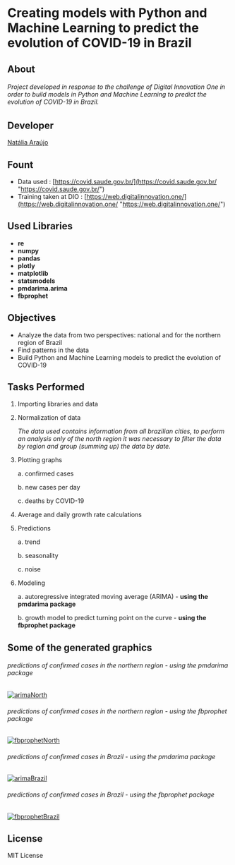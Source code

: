 # Creating models with Python and Machine Learning to predict the evolution of COVID-19 in Brazil

## About

###### Project developed in response to the challenge of Digital Innovation One in order to build models in Python and Machine Learning to predict the evolution of COVID-19 in Brazil.

## Developer

[Natália Araújo](https://www.linkedin.com/in/nat%C3%A1lia-freitas-ara%C3%BAjo-25a00b140/ "Natália Araújo")

## Fount

- Data used : [https://covid.saude.gov.br/](https://covid.saude.gov.br/ "https://covid.saude.gov.br/")
- Training taken at DIO : [https://web.digitalinnovation.one/](https://web.digitalinnovation.one/ "https://web.digitalinnovation.one/")

## Used Libraries

- **re**
- **numpy**
- **pandas**
- **plotly**
- **matplotlib**
- **statsmodels**
- **pmdarima.arima**
- **fbprophet**

## Objectives

- Analyze the data from two perspectives: national and for the northern region of Brazil
- Find patterns in the data
- Build Python and Machine Learning models to predict the evolution of COVID-19

## Tasks Performed

1. Importing libraries and data

2. Normalization of data

	*The data used contains information from all brazilian cities, to perform an analysis only of the north region it was necessary to filter the data by region and group (summing up) the data by date.*
	
3. Plotting graphs

	a. confirmed cases
	
	b. new cases per day
	
	c. deaths by COVID-19
	
4. Average and daily growth rate calculations

5. Predictions

	a. trend
	
	b. seasonality
	
	c. noise
	
6. Modeling

	a. autoregressive integrated moving average (ARIMA) - **using the pmdarima package**
	
	b. growth model to predict turning point on the curve - **using the fbprophet package**

## Some of the generated graphics

###### predictions of confirmed cases in the northern region - using the pmdarima package
[![arimaNorth](https://i.imgur.com/5Y1pzK7.png "arimaNorth")](https://i.imgur.com/5Y1pzK7.png "arimaNorth")

###### predictions of confirmed cases in the northern region - using the fbprophet package
[![fbprophetNorth](https://i.imgur.com/KTjwfQi.png "fbprophetNorth")](https://i.imgur.com/KTjwfQi.png "fbprophetNorth")

###### predictions of confirmed cases in Brazil - using the pmdarima package
[![arimaBrazil](https://i.imgur.com/KPAmDul.png "arimaBrazil")](https://i.imgur.com/KPAmDul.png "arimaBrazil")

###### predictions of confirmed cases in Brazil - using the fbprophet package
[![fbprophetBrazil](https://i.imgur.com/Uy2TcfY.png "fbprophetBrazil")](https://i.imgur.com/Uy2TcfY.png "fbprophetBrazil")

## License

MIT License
